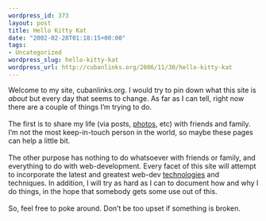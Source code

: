 ```yaml
--- 
wordpress_id: 373
layout: post
title: Hello Kitty Kat
date: "2002-02-28T01:18:15+00:00"
tags: 
- Uncategorized
wordpress_slug: hello-kitty-kat
wordpress_url: http://cubanlinks.org/2006/11/30/hello-kitty-kat
---
```

<p>Welcome to my site, cubanlinks.org.  I would try to pin down what this site is <i>about</i> but every day that seems to change.  As far as I can tell, right now there are a couple of things I&#8217;m trying to do.
<br/><br/>
The first is to share my life (via posts, <a href="/album/">photos</a>, etc) with friends and family.  I&#8217;m not the most keep-in-touch person in the world, so maybe these pages can help a little bit.
<br/><br/>
The other purpose has nothing to do whatsoever with friends or family, and everything to do with web-development.  Every facet of this site will attempt to incorporate the latest and greatest web-dev <a href="http://jakarta.apache.org">technologies</a> and techniques.  In addition, I will try as hard as I can to document how and why I do things, in the hope that somebody gets some use out of this.
<br/><br/>
So, feel free to poke around.  Don&#8217;t be too upset if something is broken.</p>
